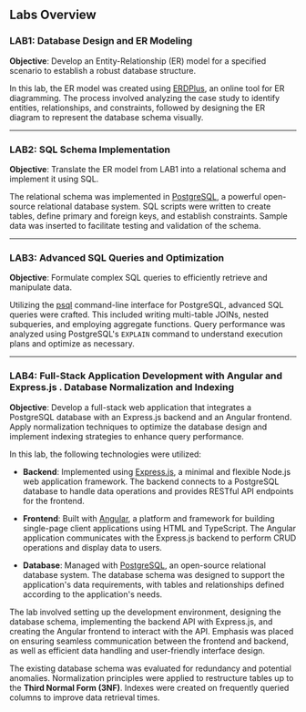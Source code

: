 ## Labs Overview

### LAB1: Database Design and ER Modeling

**Objective**: Develop an Entity-Relationship (ER) model for a specified scenario to establish a robust database structure.

In this lab, the ER model was created using [ERDPlus](https://erdplus.com/), an online tool for ER diagramming. The process involved analyzing the case study to identify entities, relationships, and constraints, followed by designing the ER diagram to represent the database schema visually.

---

### LAB2: SQL Schema Implementation

**Objective**: Translate the ER model from LAB1 into a relational schema and implement it using SQL.

The relational schema was implemented in [PostgreSQL](https://www.postgresql.org/), a powerful open-source relational database system. SQL scripts were written to create tables, define primary and foreign keys, and establish constraints. Sample data was inserted to facilitate testing and validation of the schema.

---

### LAB3: Advanced SQL Queries and Optimization

**Objective**: Formulate complex SQL queries to efficiently retrieve and manipulate data.

Utilizing the [psql](https://www.postgresql.org/docs/current/app-psql.html) command-line interface for PostgreSQL, advanced SQL queries were crafted. This included writing multi-table JOINs, nested subqueries, and employing aggregate functions. Query performance was analyzed using PostgreSQL's `EXPLAIN` command to understand execution plans and optimize as necessary.

---

### LAB4: Full-Stack Application Development with Angular and Express.js . Database Normalization and Indexing

**Objective**: Develop a full-stack web application that integrates a PostgreSQL database with an Express.js backend and an Angular frontend. Apply normalization techniques to optimize the database design and implement indexing strategies to enhance query performance.

In this lab, the following technologies were utilized:

- **Backend**: Implemented using [Express.js](https://expressjs.com/), a minimal and flexible Node.js web application framework. The backend connects to a PostgreSQL database to handle data operations and provides RESTful API endpoints for the frontend.

- **Frontend**: Built with [Angular](https://angular.io/), a platform and framework for building single-page client applications using HTML and TypeScript. The Angular application communicates with the Express.js backend to perform CRUD operations and display data to users.

- **Database**: Managed with [PostgreSQL](https://www.postgresql.org/), an open-source relational database system. The database schema was designed to support the application's data requirements, with tables and relationships defined according to the application's needs.

The lab involved setting up the development environment, designing the database schema, implementing the backend API with Express.js, and creating the Angular frontend to interact with the API. Emphasis was placed on ensuring seamless communication between the frontend and backend, as well as efficient data handling and user-friendly interface design.

The existing database schema was evaluated for redundancy and potential anomalies. Normalization principles were applied to restructure tables up to the **Third Normal Form (3NF)**. Indexes were created on frequently queried columns to improve data retrieval times.

